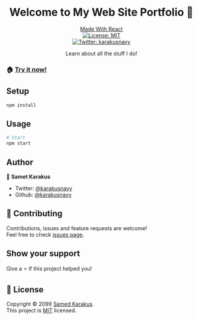 <h1 align="center">Welcome to My Web Site Portfolio 👋</h1>

<p align="center">
   <a aria-label="made with react" href="https://github.com/react">
    Made With React
  </a>
   <br />
  <a href="/LICENSE">
    <img alt="License: MIT" src="https://img.shields.io/badge/License-MIT-green.svg?style=flat-square" target="_blank" />
  </a>
  <br>
   <a href="https://twitter.com/karakusnavy">
    <img alt="Twitter: karakusnavy" src="https://img.shields.io/twitter/follow/karakusnavy?style=social" target="_blank" />
  </a>  
 
</p>

<p align="center">Learn about all the stuff I do!</p>

### 🏠 [**Try it now!**](https://samed-portfolio-git-master.samedtest.vercel.app/)

## Setup

```sh
npm install
```

## Usage

```sh
# Start
npm start
```

## Author

👤 **Samet Karakus**

- Twitter: [@karakusnavy](https://twitter.com/karakusnavy)
- Github: [@karakusnavy](https://github.com/karakusnavy)

## 🤝 Contributing

Contributions, issues and feature requests are welcome!<br />Feel free to check [issues page](https://github.com/karakusnavy/samet-web/issues).

## Show your support

Give a ⭐️ if this project helped you!

## 📝 License

Copyright © 2099 [Samed Karakus](https://github.com/karakusnavy).<br />
This project is [MIT](/LICENSE) licensed.
